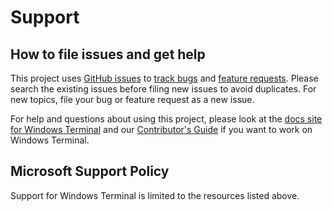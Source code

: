 # Support

## How to file issues and get help

This project uses [GitHub issues][gh-issue] to [track bugs][gh-bug] and [feature requests][gh-feature]. Please search the existing
issues before filing new issues to avoid duplicates. For new topics, file your bug or feature request as a new issue.

For help and questions about using this project, please look at the [docs site for Windows Terminal][docs] and
our [Contributor's Guide][contributor] if you want to work on Windows Terminal.

## Microsoft Support Policy

Support for Windows Terminal is limited to the resources listed above.

[gh-issue]: https://github.com/microsoft/terminal/issues/new/choose

[gh-bug]: https://github.com/microsoft/terminal/issues/new?assignees=&labels=Issue-Bug&template=bug_report.md&title=

[gh-feature]: https://github.com/microsoft/terminal/issues/new?assignees=&labels=Issue-Feature&template=Feature_Request.md&title=

[docs]: https://docs.microsoft.com/windows/terminal

[contributor]: https://github.com/microsoft/terminal/blob/main/CONTRIBUTING.md
